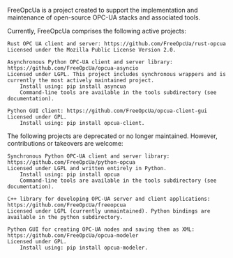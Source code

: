 FreeOpcUa is a project created to support the implementation and maintenance of open-source OPC-UA stacks and associated tools.

Currently, FreeOpcUa comprises the following active projects:

    Rust OPC UA client and server: https://github.com/FreeOpcUa/rust-opcua
    Licensed under the Mozilla Public License Version 2.0.

    Asynchronous Python OPC-UA client and server library: https://github.com/FreeOpcUa/opcua-asyncio
    Licensed under LGPL. This project includes synchronous wrappers and is currently the most actively maintained project.
        Install using: pip install asyncua
        Command-line tools are available in the tools subdirectory (see documentation).

    Python GUI client: https://github.com/FreeOpcUa/opcua-client-gui
    Licensed under GPL.
        Install using: pip install opcua-client.

The following projects are deprecated or no longer maintained. However, contributions or takeovers are welcome:

    Synchronous Python OPC-UA client and server library: https://github.com/FreeOpcUa/python-opcua
    Licensed under LGPL and written entirely in Python.
        Install using: pip install opcua
        Command-line tools are available in the tools subdirectory (see documentation).

    C++ library for developing OPC-UA server and client applications: https://github.com/FreeOpcUa/freeopcua
    Licensed under LGPL (currently unmaintained). Python bindings are available in the python subdirectory.

    Python GUI for creating OPC-UA nodes and saving them as XML: https://github.com/FreeOpcUa/opcua-modeler
    Licensed under GPL.
        Install using: pip install opcua-modeler.
